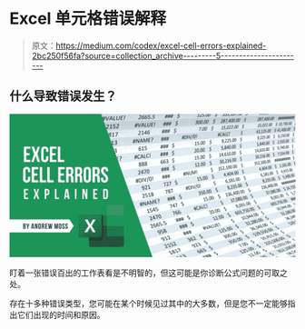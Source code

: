 # Excel 单元格错误解释

> 原文：<https://medium.com/codex/excel-cell-errors-explained-2bc250f56fa?source=collection_archive---------5----------------------->

## 什么导致错误发生？

![](img/610e6d6a17944f0fb4a6e31a551fcaf3.png)

盯着一张错误百出的工作表看是不明智的，但这可能是你诊断公式问题的可取之处。

存在十多种错误类型，您可能在某个时候见过其中的大多数，但是您不一定能够指出它们出现的时间和原因。